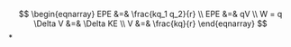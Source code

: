 $$
\begin{eqnarray}
EPE &=& \frac{kq_1 q_2}{r} \\
EPE &=& qV \\
W = q \Delta V &=& \Delta KE \\
V &=& \frac{kq}{r}
\end{eqnarray}
$$
* 